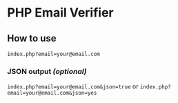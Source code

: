 # PHP Email Verifier

## How to use
`index.php?email=your@email.com`
### JSON output *(optional)*
`index.php?email=your@email.com&json=true` or `index.php?email=your@email.com&json=yes`
